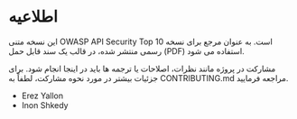 # اطلاعیه

این نسخه متنی OWASP API Security Top 10 است. به عنوان مرجع برای نسخه رسمی منتشر شده، در قالب یک سند قابل حمل  (PDF) استفاده می شود.

مشارکت در پروژه مانند نظرات، اصلاحات یا ترجمه ها باید در اینجا انجام شود. برای جزئیات بیشتر در مورد نحوه مشارکت، لطفاً به CONTRIBUTING.md مراجعه فرمایید.

* Erez Yallon
* Inon Shkedy



